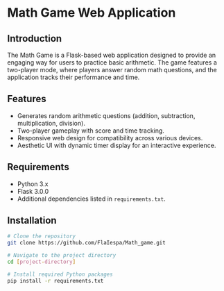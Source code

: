 # Math Game Web Application

## Introduction
The Math Game is a Flask-based web application designed to provide an engaging way for users to practice basic arithmetic. The game features a two-player mode, where players answer random math questions, and the application tracks their performance and time.

## Features
- Generates random arithmetic questions (addition, subtraction, multiplication, division).
- Two-player gameplay with score and time tracking.
- Responsive web design for compatibility across various devices.
- Aesthetic UI with dynamic timer display for an interactive experience.

## Requirements
- Python 3.x
- Flask 3.0.0
- Additional dependencies listed in `requirements.txt`.

## Installation

```bash
# Clone the repository
git clone https://github.com/FlaIespa/Math_game.git

# Navigate to the project directory
cd [project-directory]

# Install required Python packages
pip install -r requirements.txt
